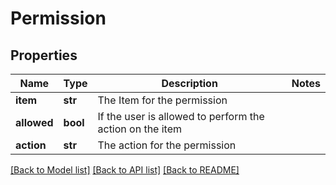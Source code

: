 # Permission

## Properties
Name | Type | Description | Notes
------------ | ------------- | ------------- | -------------
**item** | **str** | The Item for the permission | 
**allowed** | **bool** | If the user is allowed to perform the action on the item | 
**action** | **str** | The action for the permission | 

[[Back to Model list]](../README.md#documentation-for-models) [[Back to API list]](../README.md#documentation-for-api-endpoints) [[Back to README]](../README.md)


